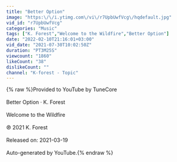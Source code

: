 ```yaml
---
title: "Better Option"
image: "https:\/\/i.ytimg.com\/vi\/r7UpbUwfVcg\/hqdefault.jpg"
vid_id: "r7UpbUwfVcg"
categories: "Music"
tags: ["K. Forest","Welcome to the Wildfire","Better Option"]
date: "2022-02-10T21:16:01+03:00"
vid_date: "2021-07-30T10:02:50Z"
duration: "PT3M25S"
viewcount: "1860"
likeCount: "38"
dislikeCount: ""
channel: "K-forest - Topic"
---
```

{% raw %}Provided to YouTube by TuneCore<br /><br />Better Option · K. Forest<br /><br />Welcome to the Wildfire<br /><br />℗ 2021 K. Forest<br /><br />Released on: 2021-03-19<br /><br />Auto-generated by YouTube.{% endraw %}

